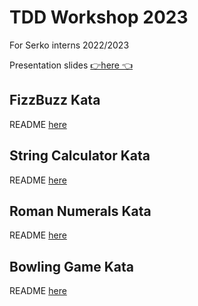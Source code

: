 # TDD Workshop 2023

For Serko interns 2022/2023

Presentation slides [👉here 👈](https://www.canva.com/design/DAFYcUeMYc8/cu_606Zgoirnzqrp95wCfw/view?utm_content=DAFYcUeMYc8&utm_campaign=designshare&utm_medium=link2&utm_source=sharebutton) 

## FizzBuzz Kata

README [here](./1.FizzBuzz/README.md)

## String Calculator Kata

README [here](./2.StringCalculator/README.md)

## Roman Numerals Kata

README [here](./3.RomanNumerals/README.md)

## Bowling Game Kata

README [here](./4.BowlingGame/README.md)